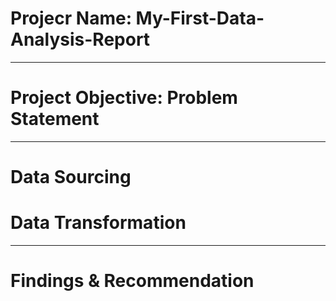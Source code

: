 # Projecr Name: My-First-Data-Analysis-Report

----
# Project Objective: Problem Statement
 


----
# Data Sourcing




# Data Transformation



----
# Findings & Recommendation
